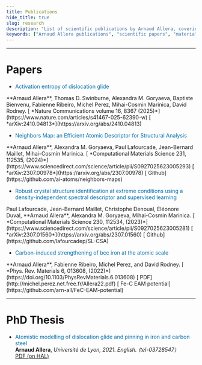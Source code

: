 ```yaml
---
title: Publications
hide_title: true
slug: research
description: "List of scientific publications by Arnaud Allera, covering topics in materials science, atomistic simulation, dislocations physics, and machine learning for materials."
keywords: ["Arnaud Allera publications", "scientific papers", "materials science research", "atomic simulations", "dislocation glide", "machine learning in materials", "computational materials science", "PhD thesis", "physical review materials", "computational materials science", "arxiv"]
---
```


----
# Papers
- <sm><span style="color: #006daa;">Activation entropy of dislocation glide</span>  
</sm>
<sm>
**Arnaud Allera**, Thomas D. Swinburne, Alexandra M. Goryaeva, Baptiste Bienvenu, Fabienne Ribeiro, Michel Perez, Mihai-Cosmin Marinica, David Rodney.     
</sm>
<sm>
[<i class="ai ai-springer ai"></i> *Nature Communications volume 16, 8367 (2025)*](https://www.nature.com/articles/s41467-025-62390-w)  
[<i class="ai ai-arxiv ai"></i> *arXiv:2410.04813*](https://arxiv.org/abs/2410.04813)
</sm>

- <sm><span style="color: #006daa;">Neighbors Map: an Efficient Atomic Descriptor for Structural Analysis</span>  
</sm>
<sm>
**Arnaud Allera**, Alexandra M. Goryaeva, Paul Lafourcade, Jean-Bernard Maillet, Mihai-Cosmin Marinica.     
</sm>
<sm>
[<i class="ai ai-elsevier-square ai"></i> *Computational Materials Science 231, 112535, (2024)*](https://www.sciencedirect.com/science/article/pii/S0927025623005293)  
[<i class="ai ai-arxiv ai"></i> *arXiv:2307.00978*](https://arxiv.org/abs/2307.00978)  
[<i class="fab fa-github"></i> Github](https://github.com/ai-atoms/neighbors-maps)
</sm>



- <sm><span style="color: #006daa;">Robust crystal structure identification at extreme conditions using a density-independent spectral descriptor and supervised learning</span>   
</sm>
<sm>
Paul Lafourcade, Jean-Bernard Maillet, Christophe Denoual, Eléonore Duval, **Arnaud Allera**, Alexandra M. Goryaeva, Mihai-Cosmin Marinica. 
</sm>
<sm>
[<i class="ai ai-elsevier-square ai"></i> *Computational Materials Science 230, 112534, (2023)*](https://www.sciencedirect.com/science/article/pii/S0927025623005281)  
[<i class="ai ai-arxiv ai"></i> *arXiv:2307.01560*](https://arxiv.org/abs/2307.01560)  
[<i class="fab fa-github"></i> Github](https://github.com/lafourcadep/SL-CSA)
</sm>



- <sm><span style="color: #006daa;">Carbon-induced strengthening of bcc iron at the atomic scale</span>        
</sm>
<sm>
**Arnaud Allera**, Fabienne Ribeiro, Michel Perez, and David Rodney.
</sm>
<sm>
[<i class="fa-solid fa-link"></i> *Phys. Rev. Materials 6, 013608, (2022)*](https://doi.org/10.1103/PhysRevMaterials.6.013608)  
[<i class="fa-solid fa-file-pdf"></i> PDF](http://michel.perez.net.free.fr/Allera22.pdf)  
[<i class="fa-brands fa-github fa"></i>  Fe-C EAM potential](https://github.com/arn-all/FeC-EAM-potential) 
</sm>


----


# PhD Thesis

- <span style="color: #006daa;">Atomistic modelling of dislocation glide and pinning in iron and carbon steel</span>  
<sm>**Arnaud Allera**, *Université de Lyon, 2021. English. ⟨tel-03728547⟩*   
[</sm>
<sm><i class="ai ai-hal ai"></i> PDF (on HAL)](https://theses.hal.science/tel-03728547)
</sm>

 
